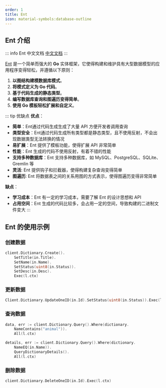 ```yaml
---
order: 1
title: Ent
icon: material-symbols:database-outline
---
```


## Ent 介绍

::: info Ent 中文文档
[中文文档](https://ent.ryansu.tech/#/)
:::

[Ent](https://entgo.io) 是一个简单而强大的 **Go** 实体框架，它使得构建和维护具有大型数据模型的应用程序变得轻松，并遵循以下原则：

1. **以图结构建模数据库模式**。
2. **将模式定义为 Go 代码**。
3. **基于代码生成的静态类型**。
4. **编写数据库查询和图遍历变得简单**。
5. **使用 Go 模板轻松扩展和自定义**。

::: tip 优缺点
**优点**：
- **简单**：Ent通过代码生成生成了大量 API 方便开发者调用查询
- **类型安全**：Ent通过代码生成所有类型都是静态类型，且不使用反射，不会出现数据类型无法转换的情况
- **易扩展**：Ent 提供了模板功能，使得扩展 API 非常简单
- **性能**：Ent 生成的代码不使用反射，有着不错的性能
- **支持多种数据库**：Ent 支持多种数据库，如 MySQL、PostgreSQL、SQLite、Gremlin 等
- **灵活**: Ent 提供钩子和拦截器，使得构建复杂查询变得简单
- **图遍历**: Ent 将数据表之间的关系用图的方式表示，使得图遍历变得非常简单

**缺点**：
- **学习成本**：Ent 有一定的学习成本，需要了解 Ent 的设计思想和 API
- **占用空间**：Ent 生成的代码比较多，会占用一定的空间，导致构建的二进制文件变大
:::

## Ent 的使用示例

### 创建数据

```go
client.Dictionary.Create().
	SetTitle(in.Title).
	SetName(in.Name).
	SetStatus(uint8(in.Status)).
	SetDesc(in.Desc).
	Exec(l.ctx)
```

### 更新数据

```go
Client.Dictionary.UpdateOneID(in.Id).SetStatus(uint8(in.Status)).Exec(l.ctx)
```

### 查询数据

```go
data, err := client.Dictionary.Query().Where(dictionary.
	NameContains("animal")).
	All(l.ctx)

details, err := client.Dictionary.Query().Where(dictionary.
	NameEQ(in.Name)).
	QueryDictionaryDetails().
	All(l.ctx)
```

### 删除数据

```go
client.Dictionary.DeleteOneID(in.Id).Exec(l.ctx)
```